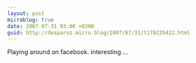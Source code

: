 ```yaml
---
layout: post
microblog: true
date: 2007-07-31 03:00 +0300
guid: http://desparoz.micro.blog/2007/07/31/t178235422.html
---
```

Playing around on facebook.  interesting....
